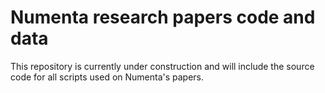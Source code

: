# Numenta research papers code and data
This repository is currently under construction and will include the source code for all scripts used on Numenta's papers. 

